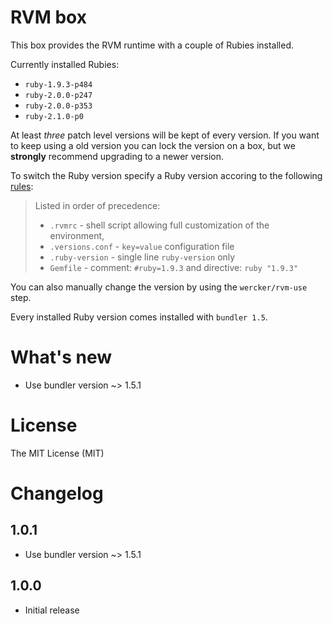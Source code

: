 # RVM box

This box provides the RVM runtime with a couple of Rubies installed.

Currently installed Rubies:

- `ruby-1.9.3-p484`
- `ruby-2.0.0-p247`
- `ruby-2.0.0-p353`
- `ruby-2.1.0-p0`

At least _three_ patch level versions will be kept of every version. If you want to keep using a old version you can lock the version on a box, but we __strongly__ recommend upgrading to a newer version. 

To switch the Ruby version specify a Ruby version accoring to the following [rules](https://rvm.io/workflow/projects):

> Listed in order of precedence:
> 
> - `.rvmrc` - shell script allowing full customization of the environment,
> - `.versions.conf` - `key=value` configuration file
> - `.ruby-version` - single line `ruby-version` only
> - `Gemfile` - comment: `#ruby=1.9.3` and directive: `ruby "1.9.3"`

You can also manually change the version by using the `wercker/rvm-use` step.

Every installed Ruby version comes installed with `bundler 1.5`.

# What's new

- Use bundler version ~> 1.5.1

# License

The MIT License (MIT)

# Changelog

## 1.0.1

- Use bundler version ~> 1.5.1

## 1.0.0

- Initial release
